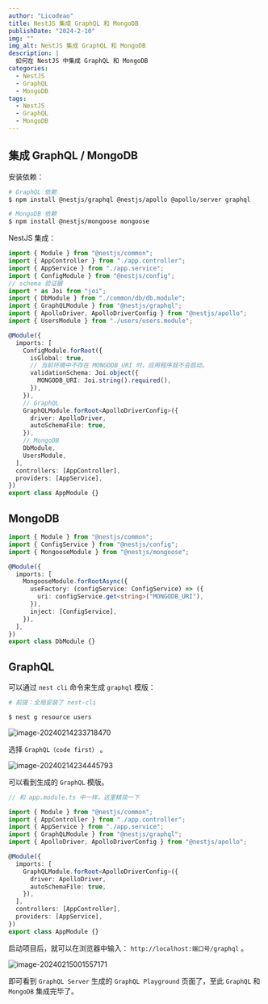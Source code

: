 ```yaml
---
author: "Licodeao"
title: NestJS 集成 GraphQL 和 MongoDB
publishDate: "2024-2-10"
img: ""
img_alt: NestJS 集成 GraphQL 和 MongoDB
description: |
  如何在 NestJS 中集成 GraphQL 和 MongoDB
categories:
  - NestJS
  - GraphQL
  - MongoDB
tags:
  - NestJS
  - GraphQL
  - MongoDB
---
```


## 集成 GraphQL / MongoDB

安装依赖：

```bash
# GraphQL 依赖
$ npm install @nestjs/graphql @nestjs/apollo @apollo/server graphql

# MongoDB 依赖
$ npm install @nestjs/mongoose mongoose
```

NestJS 集成：

```typescript title="app.module.ts"
import { Module } from "@nestjs/common";
import { AppController } from "./app.controller";
import { AppService } from "./app.service";
import { ConfigModule } from "@nestjs/config";
// schema 验证器
import * as Joi from "joi";
import { DbModule } from "./common/db/db.module";
import { GraphQLModule } from "@nestjs/graphql";
import { ApolloDriver, ApolloDriverConfig } from "@nestjs/apollo";
import { UsersModule } from "./users/users.module";

@Module({
  imports: [
    ConfigModule.forRoot({
      isGlobal: true,
      // 当前环境中不存在 MONGODB_URI 时，应用程序就不会启动。
      validationSchema: Joi.object({
        MONGODB_URI: Joi.string().required(),
      }),
    }),
    // GraphQL
    GraphQLModule.forRoot<ApolloDriverConfig>({
      driver: ApolloDriver,
      autoSchemaFile: true,
    }),
    // MongoDB
    DbModule,
    UsersModule,
  ],
  controllers: [AppController],
  providers: [AppService],
})
export class AppModule {}
```

## MongoDB

```typescript title="src/common/db/db.module.ts"
import { Module } from "@nestjs/common";
import { ConfigService } from "@nestjs/config";
import { MongooseModule } from "@nestjs/mongoose";

@Module({
  imports: [
    MongooseModule.forRootAsync({
      useFactory: (configService: ConfigService) => ({
        uri: configService.get<string>("MONGODB_URI"),
      }),
      inject: [ConfigService],
    }),
  ],
})
export class DbModule {}
```

## GraphQL

可以通过 `nest cli` 命令来生成 `graphql` 模版：

```bash
# 前提：全局安装了 nest-cli

$ nest g resource users
```

![image-20240214233718470](https://typora-licodeao.oss-cn-guangzhou.aliyuncs.com/typoraImg/image-20240214233718470.png)

选择 `GraphQL（code first）` 。

![image-20240214234445793](https://typora-licodeao.oss-cn-guangzhou.aliyuncs.com/typoraImg/image-20240214234445793.png)

可以看到生成的 `GraphQL` 模版。

```typescript
// 和 app.module.ts 中一样，这里精简一下

import { Module } from "@nestjs/common";
import { AppController } from "./app.controller";
import { AppService } from "./app.service";
import { GraphQLModule } from "@nestjs/graphql";
import { ApolloDriver, ApolloDriverConfig } from "@nestjs/apollo";

@Module({
  imports: [
    GraphQLModule.forRoot<ApolloDriverConfig>({
      driver: ApolloDriver,
      autoSchemaFile: true,
    }),
  ],
  controllers: [AppController],
  providers: [AppService],
})
export class AppModule {}
```

启动项目后，就可以在浏览器中输入： `http://localhost:端口号/graphql` 。

![image-20240215001557171](https://typora-licodeao.oss-cn-guangzhou.aliyuncs.com/typoraImg/image-20240215001557171.png)

即可看到 `GraphQL Server` 生成的 `GraphQL Playground` 页面了，至此 `GraphQL` 和 `MongoDB` 集成完毕了。
